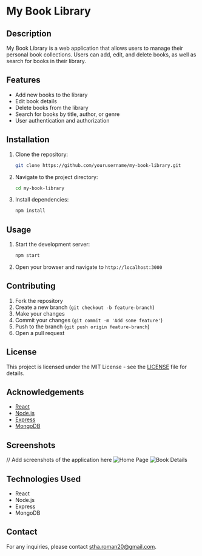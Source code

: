 # My Book Library

## Description
My Book Library is a web application that allows users to manage their personal book collections. Users can add, edit, and delete books, as well as search for books in their library.

## Features
- Add new books to the library
- Edit book details
- Delete books from the library
- Search for books by title, author, or genre
- User authentication and authorization

## Installation
1. Clone the repository:
    ```bash
    git clone https://github.com/yourusername/my-book-library.git
    ```
2. Navigate to the project directory:
    ```bash
    cd my-book-library
    ```
3. Install dependencies:
    ```bash
    npm install
    ```

## Usage
1. Start the development server:
    ```bash
    npm start
    ```
2. Open your browser and navigate to `http://localhost:3000`

## Contributing
1. Fork the repository
2. Create a new branch (`git checkout -b feature-branch`)
3. Make your changes
4. Commit your changes (`git commit -m 'Add some feature'`)
5. Push to the branch (`git push origin feature-branch`)
6. Open a pull request

## License
This project is licensed under the MIT License - see the [LICENSE](LICENSE) file for details.

## Acknowledgements
- [React](https://reactjs.org/)
- [Node.js](https://nodejs.org/)
- [Express](https://expressjs.com/)
- [MongoDB](https://www.mongodb.com/)

## Screenshots
// Add screenshots of the application here
![Home Page](screenshots/home.png)
![Book Details](screenshots/book-details.png)

## Technologies Used
- React
- Node.js
- Express
- MongoDB

## Contact
For any inquiries, please contact [stha.roman20@gmail.com](mailto:stha.roman20@gmail.com).
